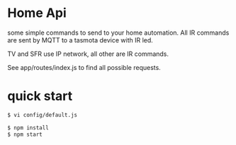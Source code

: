 Home Api
=========

some simple commands to send to your home automation.
All IR commands are sent by MQTT to a tasmota device with IR led.

TV and SFR use IP network, all other are IR commands.

See app/routes/index.js to find all possible requests.

quick start
===========

```sh
$ vi config/default.js
```

```sh
$ npm install
$ npm start
```
